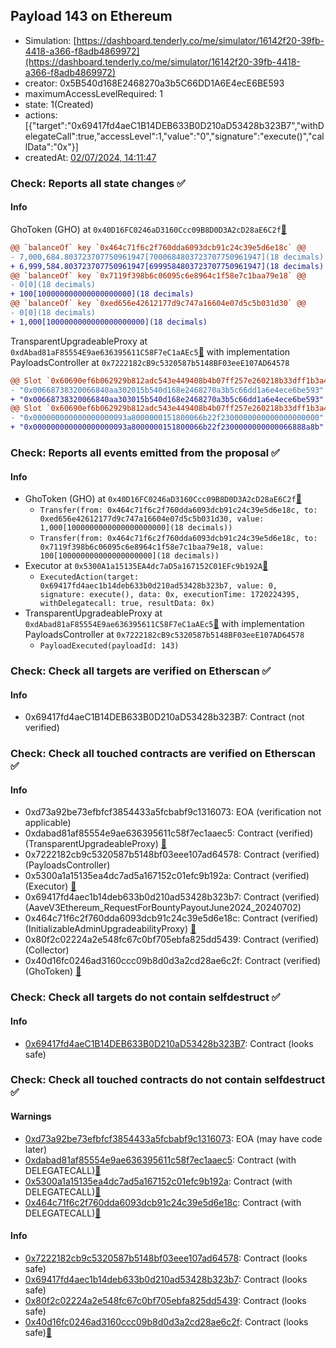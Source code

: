 ## Payload 143 on Ethereum

- Simulation: [https://dashboard.tenderly.co/me/simulator/16142f20-39fb-4418-a366-f8adb4869972](https://dashboard.tenderly.co/me/simulator/16142f20-39fb-4418-a366-f8adb4869972)
- creator: 0x5B540d168E2468270a3b5C66DD1A6E4ecE6BE593
- maximumAccessLevelRequired: 1
- state: 1(Created)
- actions: [{"target":"0x69417fd4aeC1B14DEB633B0D210aD53428b323B7","withDelegateCall":true,"accessLevel":1,"value":"0","signature":"execute()","callData":"0x"}]
- createdAt: [02/07/2024, 14:11:47](https://etherscan.io/tx/0xdf153f4f08759b982544e5f322d666039b5e08334f3a2083618949e32f69a0eb)

### Check: Reports all state changes :white_check_mark:

#### Info


GhoToken (GHO) at `0x40D16FC0246aD3160Ccc09B8D0D3A2cD28aE6C2f`[:ghost:](https://github.com/bgd-labs/aave-address-book "AaveV3Ethereum.ASSETS.GHO.UNDERLYING, MiscEthereum.GHO_TOKEN")
```diff
@@ `balanceOf` key `0x464c71f6c2f760dda6093dcb91c24c39e5d6e18c` @@
- 7,000,684.803723707750961947[7000684803723707750961947](18 decimals)
+ 6,999,584.803723707750961947[6999584803723707750961947](18 decimals)
@@ `balanceOf` key `0x7119f398b6c06095c6e8964c1f58e7c1baa79e18` @@
- 0[0](18 decimals)
+ 100[100000000000000000000](18 decimals)
@@ `balanceOf` key `0xed656e42612177d9c747a16604e07d5c5b031d30` @@
- 0[0](18 decimals)
+ 1,000[1000000000000000000000](18 decimals)
```

TransparentUpgradeableProxy at `0xdAbad81aF85554E9ae636395611C58F7eC1aAEc5`[:ghost:](https://github.com/bgd-labs/aave-address-book "GovernanceV3Ethereum.PAYLOADS_CONTROLLER") with implementation PayloadsController at `0x7222182cB9c5320587b5148BF03eeE107AD64578`
```diff
@@ Slot `0x60690ef6b062929b812adc543e449408b4b07ff257e260218b33dff1b3a4ee71` @@
- "0x00668738320066840aa302015b540d168e2468270a3b5c66dd1a6e4ece6be593"
+ "0x00668738320066840aa303015b540d168e2468270a3b5c66dd1a6e4ece6be593"
@@ Slot `0x60690ef6b062929b812adc543e449408b4b07ff257e260218b33dff1b3a4ee72` @@
- "0x000000000000000000093a8000000151800066b22f2300000000000000000000"
+ "0x000000000000000000093a8000000151800066b22f2300000000000066888a8b"
```


### Check: Reports all events emitted from the proposal :white_check_mark:

#### Info

- GhoToken (GHO) at `0x40D16FC0246aD3160Ccc09B8D0D3A2cD28aE6C2f`[:ghost:](https://github.com/bgd-labs/aave-address-book "AaveV3Ethereum.ASSETS.GHO.UNDERLYING, MiscEthereum.GHO_TOKEN")
  - `Transfer(from: 0x464c71f6c2f760dda6093dcb91c24c39e5d6e18c, to: 0xed656e42612177d9c747a16604e07d5c5b031d30, value: 1,000[1000000000000000000000](18 decimals))`
  - `Transfer(from: 0x464c71f6c2f760dda6093dcb91c24c39e5d6e18c, to: 0x7119f398b6c06095c6e8964c1f58e7c1baa79e18, value: 100[100000000000000000000](18 decimals))`
- Executor at `0x5300A1a15135EA4dc7aD5a167152C01EFc9b192A`[:ghost:](https://github.com/bgd-labs/aave-address-book "AaveV2Ethereum.POOL_ADMIN, AaveV2EthereumAMM.POOL_ADMIN, AaveV3Ethereum.ACL_ADMIN, GovernanceV3Ethereum.EXECUTOR_LVL_1")
  - `ExecutedAction(target: 0x69417fd4aec1b14deb633b0d210ad53428b323b7, value: 0, signature: execute(), data: 0x, executionTime: 1720224395, withDelegatecall: true, resultData: 0x)`
- TransparentUpgradeableProxy at `0xdAbad81aF85554E9ae636395611C58F7eC1aAEc5`[:ghost:](https://github.com/bgd-labs/aave-address-book "GovernanceV3Ethereum.PAYLOADS_CONTROLLER") with implementation PayloadsController at `0x7222182cB9c5320587b5148BF03eeE107AD64578`
  - `PayloadExecuted(payloadId: 143)`

### Check: Check all targets are verified on Etherscan :white_check_mark:

#### Info

- 0x69417fd4aeC1B14DEB633B0D210aD53428b323B7: Contract (not verified) 

### Check: Check all touched contracts are verified on Etherscan :white_check_mark:

#### Info

- 0xd73a92be73efbfcf3854433a5fcbabf9c1316073: EOA (verification not applicable)
- 0xdabad81af85554e9ae636395611c58f7ec1aaec5: Contract (verified) (TransparentUpgradeableProxy) [:ghost:](https://github.com/bgd-labs/aave-address-book "GovernanceV3Ethereum.PAYLOADS_CONTROLLER")
- 0x7222182cb9c5320587b5148bf03eee107ad64578: Contract (verified) (PayloadsController) 
- 0x5300a1a15135ea4dc7ad5a167152c01efc9b192a: Contract (verified) (Executor) [:ghost:](https://github.com/bgd-labs/aave-address-book "AaveV2Ethereum.POOL_ADMIN, AaveV2EthereumAMM.POOL_ADMIN, AaveV3Ethereum.ACL_ADMIN, GovernanceV3Ethereum.EXECUTOR_LVL_1")
- 0x69417fd4aec1b14deb633b0d210ad53428b323b7: Contract (verified) (AaveV3Ethereum_RequestForBountyPayoutJune2024_20240702) 
- 0x464c71f6c2f760dda6093dcb91c24c39e5d6e18c: Contract (verified) (InitializableAdminUpgradeabilityProxy) [:ghost:](https://github.com/bgd-labs/aave-address-book "AaveV2Ethereum.COLLECTOR, AaveV2EthereumAMM.COLLECTOR, AaveV2EthereumArc.COLLECTOR, AaveV3Ethereum.COLLECTOR")
- 0x80f2c02224a2e548fc67c0bf705ebfa825dd5439: Contract (verified) (Collector) 
- 0x40d16fc0246ad3160ccc09b8d0d3a2cd28ae6c2f: Contract (verified) (GhoToken) [:ghost:](https://github.com/bgd-labs/aave-address-book "AaveV3Ethereum.ASSETS.GHO.UNDERLYING, MiscEthereum.GHO_TOKEN")

### Check: Check all targets do not contain selfdestruct :white_check_mark:

#### Info

- [0x69417fd4aeC1B14DEB633B0D210aD53428b323B7](https://etherscan.io/address/0x69417fd4aeC1B14DEB633B0D210aD53428b323B7): Contract (looks safe)

### Check: Check all touched contracts do not contain selfdestruct :white_check_mark:

#### Warnings

- [0xd73a92be73efbfcf3854433a5fcbabf9c1316073](https://etherscan.io/address/0xd73a92be73efbfcf3854433a5fcbabf9c1316073): EOA (may have code later)
- [0xdabad81af85554e9ae636395611c58f7ec1aaec5](https://etherscan.io/address/0xdabad81af85554e9ae636395611c58f7ec1aaec5): Contract (with DELEGATECALL)[:ghost:](https://github.com/bgd-labs/aave-address-book "GovernanceV3Ethereum.PAYLOADS_CONTROLLER")
- [0x5300a1a15135ea4dc7ad5a167152c01efc9b192a](https://etherscan.io/address/0x5300a1a15135ea4dc7ad5a167152c01efc9b192a): Contract (with DELEGATECALL)[:ghost:](https://github.com/bgd-labs/aave-address-book "AaveV2Ethereum.POOL_ADMIN, AaveV2EthereumAMM.POOL_ADMIN, AaveV3Ethereum.ACL_ADMIN, GovernanceV3Ethereum.EXECUTOR_LVL_1")
- [0x464c71f6c2f760dda6093dcb91c24c39e5d6e18c](https://etherscan.io/address/0x464c71f6c2f760dda6093dcb91c24c39e5d6e18c): Contract (with DELEGATECALL)[:ghost:](https://github.com/bgd-labs/aave-address-book "AaveV2Ethereum.COLLECTOR, AaveV2EthereumAMM.COLLECTOR, AaveV2EthereumArc.COLLECTOR, AaveV3Ethereum.COLLECTOR")

#### Info

- [0x7222182cb9c5320587b5148bf03eee107ad64578](https://etherscan.io/address/0x7222182cb9c5320587b5148bf03eee107ad64578): Contract (looks safe)
- [0x69417fd4aec1b14deb633b0d210ad53428b323b7](https://etherscan.io/address/0x69417fd4aec1b14deb633b0d210ad53428b323b7): Contract (looks safe)
- [0x80f2c02224a2e548fc67c0bf705ebfa825dd5439](https://etherscan.io/address/0x80f2c02224a2e548fc67c0bf705ebfa825dd5439): Contract (looks safe)
- [0x40d16fc0246ad3160ccc09b8d0d3a2cd28ae6c2f](https://etherscan.io/address/0x40d16fc0246ad3160ccc09b8d0d3a2cd28ae6c2f): Contract (looks safe)[:ghost:](https://github.com/bgd-labs/aave-address-book "AaveV3Ethereum.ASSETS.GHO.UNDERLYING, MiscEthereum.GHO_TOKEN")

